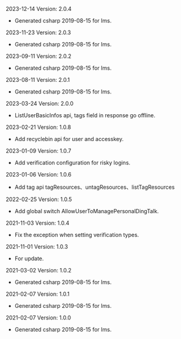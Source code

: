 2023-12-14 Version: 2.0.4
- Generated csharp 2019-08-15 for Ims.

2023-11-23 Version: 2.0.3
- Generated csharp 2019-08-15 for Ims.

2023-09-11 Version: 2.0.2
- Generated csharp 2019-08-15 for Ims.

2023-08-11 Version: 2.0.1
- Generated csharp 2019-08-15 for Ims.

2023-03-24 Version: 2.0.0
- ListUserBasicInfos api, tags field in response go offline.

2023-02-21 Version: 1.0.8
- Add recyclebin api for user and accesskey.

2023-01-09 Version: 1.0.7
- Add verification configuration for risky logins.

2023-01-06 Version: 1.0.6
- Add tag api tagResources、untagResources、listTagResources

2022-02-25 Version: 1.0.5
- Add global switch AllowUserToManagePersonalDingTalk.

2021-11-03 Version: 1.0.4
- Fix the exception when setting verification types.

2021-11-01 Version: 1.0.3
- For update.

2021-03-02 Version: 1.0.2
- Generated csharp 2019-08-15 for Ims.

2021-02-07 Version: 1.0.1
- Generated csharp 2019-08-15 for Ims.

2021-02-07 Version: 1.0.0
- Generated csharp 2019-08-15 for Ims.

